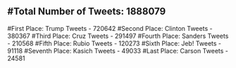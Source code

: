 #Total Number of Tweets: 1888079 
---
#First Place: Trump Tweets - 720642
#Second Place: Clinton Tweets - 380367
#Third Place: Cruz Tweets - 291497
#Fourth Place: Sanders Tweets - 210568
#Fifth Place: Rubio Tweets - 120273
#Sixth Place: Jeb! Tweets - 91118
#Seventh Place: Kasich Tweets - 49033
#Last Place: Carson Tweets - 24581
